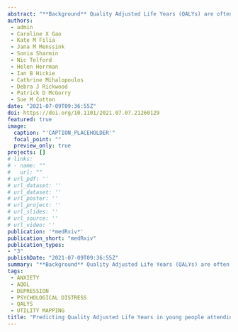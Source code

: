 ```yaml
---
abstract: "**Background** Quality Adjusted Life Years (QALYs) are often used in economic evaluations, yet utility weights for deriving them are rarely directly measured in mental health services.Objectives We aimed to: (i) identify the best Transfer To Utility (TTU) algorithms and predictors for adolescent weighted Assessment of Quality of Life - six dimensions (AQoL-6D) health utility and (ii) assess ability of TTU algorithms to predict longitudinal change.Methods We recruited 1107 young people attending Australian primary mental health services, collecting data at two time points, three months apart. Five linear and three generalised linear models were explored to identify the best TTU algorithm. Forest models were used to assess predictive ability of six candidate measures of psychological distress, depression and anxiety and linear / generalised linear mixed effect models were used to construct longitudinal predictive models for AQoL-6D change.Results A depression measure (Patient Health Questionnaire-9) was the strongest independent predictor of health utility. Linear regression models with complementary log-log transformation of utility score were the best performing models. Between-person associations were slightly larger than within-person associations for most of the predictors.Conclusions Adolescent AQoL-6D utility can be derived from a range of psychological distress, depression and anxiety measures. TTU algorithms estimated from cross-sectional data can approximate longitudinal change but may slightly bias QALY predictions.Toolkits The TTU models produced by this study can be searched, retrieved and applied to new data to generate QALY predictions with the Youth Outcomes to Health Utility (youthu) R package - https://ready4-dev.github.io/youthu.Competing Interest StatementThe authors have declared no competing interest.Funding StatementThis study was funded by the National Health and Medical Research Council (NHMRC, APP1076940), Orygen and headspace.Author DeclarationsI confirm all relevant ethical guidelines have been followed, and any necessary IRB and/or ethics committee approvals have been obtained.YesThe details of the IRB/oversight body that provided approval or exemption for the research described are given below:The study was reviewed and granted approval by the University of Melbourne Human Research Ethics Committee, and the local Human Ethics and Advisory Group (1645367.1).All necessary patient/participant consent has been obtained and the appropriate institutional forms have been archived.YesI understand that all clinical trials and any other prospective interventional studies must be registered with an ICMJE-approved registry, such as ClinicalTrials.gov. I confirm that any such study reported in the manuscript has been registered and the trial registration ID is provided (note: if posting a prospective study registered retrospectively, please provide a statement in the trial ID field explaining why the study was not registered in advance).YesI have followed all appropriate research reporting guidelines and uploaded the relevant EQUATOR Network research reporting checklist(s) and other pertinent material as supplementary files, if applicable.YesDetailed results in the form of catalogues of the Transfer to Utility (TTU) models produced by this study and other supporting information are available in the results repository https://doi.org/10.7910/DVN/DKDIB0. Tools for finding and using the TTU models appropriate for use with new prediction datasets are available as part of the youthu R package (https://ready4-dev.github.io/youthu/). The youthvars R package (https://ready4- dev.github.io/youthvars/) provides a number of tools helpful for replicating this study (including a synthetic dataset) while TTU (https://ready4-dev.github.io/TTU/) has tools for both replicating the study and generalising our algorithms to develop TTU algorithms with other utility measures and predictors. https://doi.org/10.7910/DVN/DKDIB0 https://ready4-dev.github.io/TTU https://ready4-dev.github.io/youthu https://ready4-dev.github.io/youthvars"
authors:
 - admin
 - Caroline X Gao
 - Kate M Filia
 - Jana M Menssink
 - Sonia Sharmin
 - Nic Telford
 - Helen Herrman
 - Ian B Hickie
 - Cathrine Mihalopoulos
 - Debra J Rickwood
 - Patrick D McGorry
 - Sue M Cotton
date: "2021-07-09T09:36:55Z"
doi: https://doi.org/10.1101/2021.07.07.21260129
featured: true
image:
  caption: "'CAPTION_PLACEHOLDER'"
  focal_point: ""
  preview_only: true
projects: []
# links:
# - name: ""
#   url: ""
# url_pdf: ''
# url_dataset: ''
# url_dataset: ''
# url_poster: ''
# url_project: ''
# url_slides: ''
# url_source: ''
# url_video: '' 
publication: '*medRxiv*'
publication_short: "medRxiv"
publication_types:
- "3"
publishDate: "2021-07-09T09:36:55Z"
summary: "**Background** Quality Adjusted Life Years (QALYs) are often used in economic evaluations, yet utility weights for deriving them are rarely directly measured in mental health services.Objectives We aimed to: (i) identify the best Transfer To Utility (TTU) algorithms and predictors for adolescent weighted Assessment of Quality of Life - six dimensions (AQoL-6D) health utility and (ii) assess ability of TTU algorithms to predict longitudinal change.Methods We recruited 1107 young people attending Australian primary mental health services, collecting data at two time points, three months apart.  Five linear and three generalised linear models were explored to identify the best TTU algorithm..."
tags:
 - ANXIETY
 - AQOL
 - DEPRESSION
 - PSYCHOLOGICAL DISTRESS
 - QALYS
 - UTILITY MAPPING
title: "Predicting Quality Adjusted Life Years in young people attending primary mental health services"
---
```

